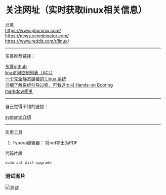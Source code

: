 
# 关注网址（实时获取linux相关信息）
[消息](https://lwn.net/)  
https://www.phoronix.com/  
https://news.ycombinator.com/  
https://www.reddit.com/r/linux/

---
东哥推荐链接：

[东哥github](https://github.com/xuxiaodong)  
[linu访问控制列表（ACL)](https://www.redhat.com/sysadmin/linux-access-control-lists)  
[一个完全静态链接的 Linux 系统](https://github.com/oasislinux/oasis)  
[详细了解系统引导过程，可看这本书 Hands-on Booting](https://www.apress.com/gp/book/9781484258897)  
[markdow相关](https://github.com/charmbracelet/glow)

---
自己觉得不错的链接：

[systemd介绍](http://www.ruanyifeng.com/blog/2016/03/systemd-tutorial-commands.html)

---
实用工具
1. Typora编辑器： 将md导出为PDF


代码片段

`sudo apt dist-upgrade`

### 测试图片
![测试](/home/xiaolong/Pictures/logo.png)